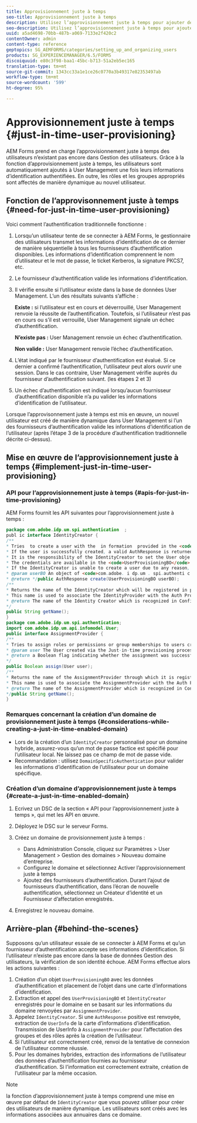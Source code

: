 ```yaml
---
title: Approvisionnement juste à temps
seo-title: Approvisionnement juste à temps
description: Utilisez l’approvisionnement juste à temps pour ajouter des utilisateurs à User Management après l’authentification réussie et pour affecter de manière dynamique les rôles et les groupes appropriés au nouvel utilisateur.
seo-description: Utilisez l’approvisionnement juste à temps pour ajouter des utilisateurs à User Management après l’authentification réussie et pour affecter de manière dynamique les rôles et les groupes appropriés au nouvel utilisateur.
uuid: a5ad4698-70bb-487b-a069-7133e2f420c2
contentOwner: admin
content-type: reference
geptopics: SG_AEMFORMS/categories/setting_up_and_organizing_users
products: SG_EXPERIENCEMANAGER/6.5/FORMS
discoiquuid: e80c3f98-baa1-45bc-b713-51a2eb5ec165
translation-type: tm+mt
source-git-commit: 1343cc33a1e1ce26c0770a3b49317e82353497ab
workflow-type: tm+mt
source-wordcount: '599'
ht-degree: 95%

---
```



# Approvisionnement juste à temps {#just-in-time-user-provisioning}

AEM Forms prend en charge l’approvisionnement juste à temps des utilisateurs n’existant pas encore dans Gestion des utilisateurs. Grâce à la fonction d’approvisionnement juste à temps, les utilisateurs sont automatiquement ajoutés à User Management une fois leurs informations d’identification authentifiées. En outre, les rôles et les groupes appropriés sont affectés de manière dynamique au nouvel utilisateur.

## Fonction de l’approvisonnement juste à temps {#need-for-just-in-time-user-provisioning}

Voici comment l’authentification traditionnelle fonctionne :

1. Lorsqu’un utilisateur tente de se connecter à AEM Forms, le gestionnaire des utilisateurs transmet les informations d’identification de ce dernier de manière séquentielle à tous les fournisseurs d’authentification disponibles. Les informations d’identification comprennent le nom d’utilisateur et le mot de passe, le ticket Kerberos, la signature PKCS7, etc.
1. Le fournisseur d’authentification valide les informations d’identification.
1. Il vérifie ensuite si l’utilisateur existe dans la base de données User Management. L’un des résultats suivants s’affiche :

   **Existe :** si l’utilisateur est en cours et déverrouillé, User Management renvoie la réussite de l’authentification. Toutefois, si l’utilisateur n’est pas en cours ou s’il est verrouillé, User Management signale un échec d’authentification.

   **N’existe pas :** User Management renvoie un échec d’authentification.

   **Non valide :** User Management renvoie l’échec d’authentification.

1. L’état indiqué par le fournisseur d’authentification est évalué. Si ce dernier a confirmé l’authentification, l’utilisateur peut alors ouvrir une session. Dans le cas contraire, User Management vérifie auprès du fournisseur d’authentification suivant. (les étapes 2 et 3)
1. Un échec d’authentification est indiqué lorsqu’aucun fournisseur d’authentification disponible n’a pu valider les informations d’identification de l’utilisateur.

Lorsque l’approvisonnement juste à temps est mis en œuvre, un nouvel utilisateur est créé de manière dynamique dans User Management si l’un des fournisseurs d’authentification valide les informations d’identification de l’utilisateur (après l’étape 3 de la procédure d’authentification traditionnelle décrite ci-dessus).

## Mise en œuvre de l’approvisionnement juste à temps  {#implement-just-in-time-user-provisioning}

### API pour l’approvisionnement juste à temps {#apis-for-just-in-time-provisioning}

AEM Forms fournit les API suivantes pour l’approvisionnement juste à temps :

```java
package com.adobe.idp.um.spi.authentication  ;
publ ic interface IdentityCreator {
/**
* Tries  to create a user with the  in formation  provided in the <code>UserProvisioningBO</code> object.
* If the user is successfully created, a valid AuthResponse is returned along with the information using which the user was created.
* It is the responsibility of the IdentityCreator to set the User obje ct  in the cre dential map with th e  ke y  <code>UMA u thenticationUtil.authenticatedUserKey</code>
* The credentials are available in the <code>UserProvisioningBO</code> object in the 'credentials' property.
* If the IdentityCreator is unable to create a user due to any reason, it returns <code>null</code>
* @param userBO An object of <code>com.adobe. i dp.um . spi.authenti c ationUserProvisioningBO</code>
* @return */public AuthResponse create(UserProvisioningBO userBO);
/**
* Returns the name of the IdentityCreator which will be registered in preferences.
* This name is used to associate the IdentityProvider with the Auth Provider Configuration in the domain.
* @return The name of the Identity Creator which is recognized in Configuration.
*/
public String getName();
}
package com.adobe.idp.um.spi.authentication;
import com.adobe.idp.um.api.infomodel.User;
public interface AssignmentProvider {
/**
* Tries to assign roles or permissions or group memberships to users created via Just-in-time provisioning.
* @param user The User created via the Just-in-time provisioning process.
* @return a Boolean flag indicating whether the assignment was successful or not.
*/
public Boolean assign(User user);
/**
* Returns the name of the AssignmentProvider through which it is registered under preferences.
* This name is used to associate the AssignmentProvider with the Auth Provider Configuration in the domain.
* @return The name of the AssignmentProvider which is recognized in Configuration.
*/public String getName();
}
```

### Remarques concernant la création d’un domaine de provisionnement juste à temps  {#considerations-while-creating-a-just-in-time-enabled-domain}

* Lors de la création d’un `IdentityCreator` personnalisé pour un domaine hybride, assurez-vous qu’un mot de passe factice est spécifié pour l’utilisateur local. Ne laissez pas ce champ de mot de passe vide.
* Recommandation : utilisez `DomainSpecificAuthentication` pour valider les informations d’identification de l’utilisateur pour un domaine spécifique.

### Création d’un domaine d’approvisionnement juste à temps {#create-a-just-in-time-enabled-domain}

1. Ecrivez un DSC de la section « API pour l’approvisionnement juste à temps », qui met les API en œuvre.
1. Déployez le DSC sur le serveur Forms.
1. Créez un domaine de provisionnement juste à temps :

   * Dans Administration Console, cliquez sur Paramètres > User Management > Gestion des domaines > Nouveau domaine d’entreprise.
   * Configurez le domaine et sélectionnez Activer l’approvisionnement juste à temps <!--Fix broken link (See Setting up and managing domains).-->
   * Ajoutez des fournisseurs d’authentification. Durant l’ajout de fournisseurs d’authentification, dans l’écran de nouvelle authentification, sélectionnez un Créateur d’identité et un Fournisseur d’affectation enregistrés.

1. Enregistrez le nouveau domaine.

## Arrière-plan  {#behind-the-scenes}

Supposons qu’un utilisateur essaie de se connecter à AEM Forms et qu’un fournisseur d’authentification accepte ses informations d’identification. Si l’utilisateur n’existe pas encore dans la base de données Gestion des utilisateurs, la vérification de son identité échoue. AEM Forms effectue alors les actions suivantes :

1. Création d’un objet `UserProvisioningBO` avec les données d’authentification et placement de l’objet dans une carte d’informations d’identification.
1. Extraction et appel des `UserProvisioningBO` et `IdentityCreator` enregistrés pour le domaine en se basant sur les informations du domaine renvoyées par `AssignmentProvider`.
1. Appelez `IdentityCreator`. Si une `AuthResponse` positive est renvoyée, extraction de `UserInfo` de la carte d’informations d’identification. Transmission de UserInfo à `AssignmentProvider` pour l’affectation des groupes et des rôles après la création de l’utilisateur.
1. Si l’utilisateur est correctement créé, renvoi de la tentative de connexion de l’utilisateur comme réussie.
1. Pour les domaines hybrides, extraction des informations de l’utilisateur des données d’authentification fournies au fournisseur d’authentification. Si l’information est correctement extraite, création de l’utilisateur par la même occasion.

>[!NOTE]
>
>la fonction d’approvisionnement juste à temps comprend une mise en œuvre par défaut de `IdentityCreator` que vous pouvez utiliser pour créer des utilisateurs de manière dynamique. Les utilisateurs sont créés avec les informations associées aux annuaires dans ce domaine.

